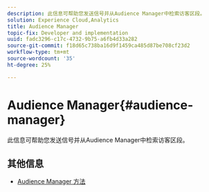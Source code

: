 ```yaml
---
description: 此信息可帮助您发送信号并从Audience Manager中检索访客区段。
solution: Experience Cloud,Analytics
title: Audience Manager
topic-fix: Developer and implementation
uuid: fadc3296-c17c-4732-9b75-a6fb4d33a282
source-git-commit: f18d65c738ba16d9f1459ca485d87be708cf23d2
workflow-type: tm+mt
source-wordcount: '35'
ht-degree: 25%

---
```



# Audience Manager{#audience-manager}

此信息可帮助您发送信号并从Audience Manager中检索访客区段。

## 其他信息

+ [Audience Manager 方法](/help/windows-appstore/audiencemgmt/audience-manager-methods.md)